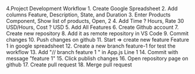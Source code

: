 4.Project Development Workflow 1. Create Google Spreadsheet 2. Add columns Feature, Description, State, and Duration 3. Enter Products Component, Show list of products, Open, 2 4. Add Time ? Hours, Rate 30 USD/Hours, Cost ? USD 5. Add All Features 6. Create Github account 7. Create new repository 8. Add it as remote repository in VS Code 9. Commit changes 10. Push changes on github 11. Start => create new feature Feature 1 in google spreadsheet 12. Create a new branch feature-1 for test the workflow 13. Add "// branch feature 1 " in App.js Line 1 14. Commit with message "feature 1" 15. Click publish changes 16. Open repository page on github 17. Create pull request 18. Merge pull request
